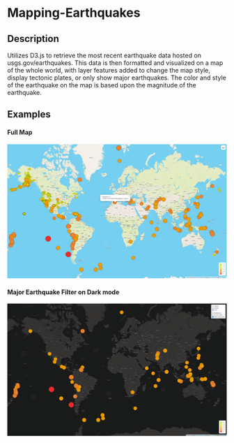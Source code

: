 # Mapping-Earthquakes

## Description
Utilizes D3.js to retrieve the most recent earthquake data hosted on usgs.gov/earthquakes. This data is then formatted and visualized on a map of the whole world, with layer features added to change the map style, display tectonic plates, or only show major earthquakes. The color and style of the earthquake on the map is based upon the magnitude of the earthquake.

## Examples

#### Full Map
![whole_world.png](./Resources/whole_world.png)

#### Major Earthquake Filter on Dark mode
![major_quakes.png](./Resources/major_quakes.png)
